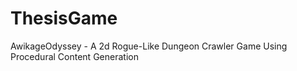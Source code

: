 # ThesisGame
AwikageOdyssey - A 2d Rogue-Like Dungeon Crawler Game Using Procedural Content Generation
